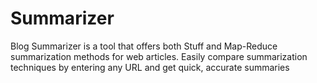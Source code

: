 # Summarizer
Blog Summarizer is a tool that offers both Stuff and Map-Reduce summarization methods for web articles. Easily compare summarization techniques by entering any URL and get quick, accurate summaries
